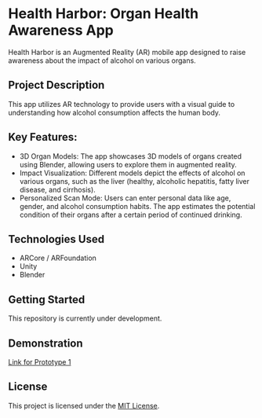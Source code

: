 # Health Harbor: Organ Health Awareness App
Health Harbor is an Augmented Reality (AR) mobile app designed to raise awareness about the impact of alcohol on various organs.

## Project Description
This app utilizes AR technology to provide users with a visual guide to understanding how alcohol consumption affects the human body.

## Key Features:

- 3D Organ Models: The app showcases 3D models of organs created using Blender, allowing users to explore them in augmented reality.
- Impact Visualization: Different models depict the effects of alcohol on various organs, such as the liver (healthy, alcoholic hepatitis, fatty liver disease, and cirrhosis).
- Personalized Scan Mode: Users can enter personal data like age, gender, and alcohol consumption habits. The app estimates the potential condition of their organs after a certain period of continued drinking.
  
## Technologies Used
- ARCore / ARFoundation
- Unity
- Blender

## Getting Started
This repository is currently under development.

## Demonstration
[Link for Prototype 1](https://drive.google.com/drive/folders/108UH74vj3_pRrwTnWDGTwkIHQ6TKgYV_)

## License
This project is licensed under the [MIT License](https://github.com/31Sanskrati/Health-Harbor-AR-app/blob/main/LICENSE).
